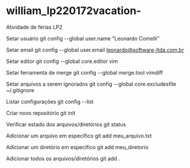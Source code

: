 # william_lp220172vacation-
Atividade de férias LP2

Setar usuário
git config --global user.name "Leonardo Comelli"

Setar email
git config --global user.email leonardo@software-ltda.com.br

Setar editor
git config --global core.editor vim

Setar ferramenta de merge
git config --global merge.tool vimdiff

Setar arquivos a serem ignorados
git config --global core.excludesfile ~/.gitignore

Listar configurações
git config --list

Criar novo repositório
git init

Verificar estado dos arquivos/diretórios
git status

Adicionar um arquivo em específico
git add meu_arquivo.txt

Adicionar um diretório em específico
git add meu_diretorio

Adicionar todos os arquivos/diretórios
git add .